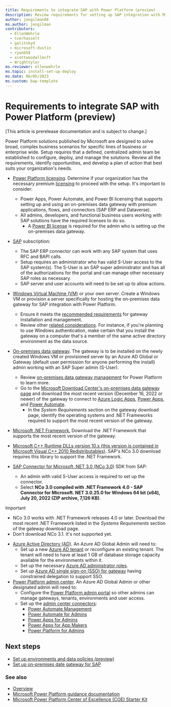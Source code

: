 ```yaml
---
title: Requirements to integrate SAP with Power Platform (preview)
description: Review requirements for setting up SAP integration with Microsoft Power Platform.
author: jongilman88
ms.author: jongilman
contributors:
  - EllenWehrle
  - tverhasselt
  - galitskyd
  - microsoft-dustin
  - ryanb58
  - scottwoodallmsft
  - Wrighttyler
ms.reviewer: ellenwehrle
ms.topic: install-set-up-deploy
ms.date: 06/05/2023
ms.custom: bap-template
---
```


# Requirements to integrate SAP with Power Platform (preview)

[This article is prerelease documentation and is subject to change.]

Power Platform solutions published by Microsoft are designed to solve broad, complex business scenarios for specific lines of business or enterprise wide. Setup requires that a defined, centralized admin team be established to configure, deploy, and manage the solutions. Review all the requirements, identify opportunities, and develop a plan of action that best suits your organization's needs.

- [Power Platform licensing](/power-platform/admin/pricing-billing-skus). Determine if your organization has the necessary premium [licensing](https://www.microsoft.com/licensing/default) to proceed with the setup. It's important to consider:
  - Power Apps, Power Automate, and Power BI licensing that supports setting up and using an on-premises data gateway with premium applications, flows, and connectors (SAP ERP and Dataverse).
  - All admins, developers, and functional business users working with SAP solutions have the required licenses to do so.
    - A [Power BI license](/power-bi/fundamentals/service-features-license-type) is required for the admin who is setting up the on-premises data gateway.

- [SAP](<https://www.sap.com/>) subscription:
  
  - The SAP ERP connector can work with any SAP system that uses RFC and BAPI calls.
  - Setup requires an administrator who has valid S-User access to the SAP system(s). The S-User is an SAP super administrator and has all of the authorizations for the portal and can manage other necessary SAP roles as necessary.
  - SAP server and user accounts will need to be set up to allow actions.

- [Windows Virtual Machine (VM)](https://azure.microsoft.com/products/virtual-machines/#overview) or your own server. Create a Windows VM or provision a server specifically for hosting the on-premises data gateway for SAP integration with Power Platform.
  - Ensure it meets the [recommended requirements](/data-integration/gateway/service-gateway-install#recommended) for gateway installation and management.
  - Review other [related considerations](/data-integration/gateway/service-gateway-install#related-considerations).
  For instance, if you're planning to use Windows authentication, make certain that you install the gateway on a computer that's a member of the same active directory environment as the data source.
- [On-premises data gateway](/data-integration/gateway/). The gateway is to be installed on the newly created Windows VM or provisioned server by an Azure AD Global or Gateway (default user permission for anyone performing the install) admin working with an SAP Super admin (S-User).
  - Review [on-premises data gateway management](/power-platform/admin/onpremises-data-gateway-management) for Power Platform to learn more.
  - Go to the [Microsoft Download Center's on-premises data gateway page](https://www.microsoft.com/download/details.aspx?id=53127) and download the most recent version (December 16, 2022 or newer) of the gateway to connect to [Azure Logic Apps](/azure/logic-apps/logic-apps-gateway-install), [Power Apps](/power-apps/maker/canvas-apps/gateway-reference), and [Power Automate](/power-automate/gateway-reference).
    - In the _System Requirements_ section on the gateway download page, identify the operating systems and .NET Frameworks required to support the most recent version of the gateway.
- [Microsoft .NET Framework.](https://dotnet.microsoft.com/download/dotnet-framework) Download the .NET Framework that supports the most recent version of the gateway.
- [Microsoft C++ Runtime DLLs version 10.x (this version is contained in Microsoft Visual C++ 2010 Redistributables)](/cpp/windows/latest-supported-vc-redist?view=msvc-170#visual-studio-2010-vc-100-sp1-no-longer-supported&preserve-view=true). SAP's NCo 3.0 download requires this library to support the .NET Framework.
- [SAP Connector for Microsoft .NET 3.0 (NCo 3.0)](https://support.sap.com/en/product/connectors/msnet.html) SDK from SAP:
  - An admin with valid S-User access is required to set up the connector.
  - Select **NCo 3.0 compiled with .NET Framework 4.0 - SAP Connector for Microsoft. NET 3.0.25.0 for Windows 64 bit (x64), July 20, 2022 (ZIP archive, 7,126 KB)**.

> [!IMPORTANT]
>
> - NCo 3.0 works with .NET Framework releases 4.0 or later. Download the most recent .NET Framework listed in the _Systems Requirements_ section of the gateway download page.
> - Don't download NCo 3.1. It's not supported yet.

- [Azure Active Directory (AD)](/azure/active-directory/). An Azure AD Global Admin will need to:
  - Set up a new [Azure AD tenant](/azure/active-directory/develop/quickstart-create-new-tenant) or reconfigure an existing tenant. The tenant will need to have at least 1 GB of database storage capacity available for the environments within it.
  - Set up the necessary [Azure AD administrator roles](/azure/active-directory/roles/permissions-reference#global-administrator).
  - Set up [Azure AD single sign-on (SSO) for gateway](/power-bi/admin/service-admin-portal-integration#azure-ad-single-sign-on-sso-for-gateway) having constrained delegation to support SSO.
- [Power Platform admin center](https://admin.powerplatform.microsoft.com/). An Azure AD Global Admin or other designated admin will need to:
  - Configure the [Power Platform admin portal](/power-platform/admin/wp-work-with-admin-portals) so other admins can manage gateways, tenants, environments and user access.
  - Set up the [admin center connectors](/power-platform/admin/wp-management-monitoring):
    - [Power Automate Management](/connectors/flowmanagement/)
    - [Power Automate for Admins](/connectors/microsoftflowforadmins/)
    - [Power Apps for Admins](/connectors/powerappsforadmins/)
    - [Power Apps for App Makers](/connectors/powerappsforappmakers/)
    - [Power Platform for Admins](/connectors/powerplatformforadmins/)
  
## Next steps

- [Set up environments and data policies (preview)](set-up-environments-data-policies.md)
- [Set up on-premises date gateway for SAP](set-up-gateway.md)

### See also

- [Overview](../overview.md)
- [Microsoft Power Platform guidance documentation](/power-platform/guidance/)
- [Microsoft Power Platform Center of Excellence (COE) Starter Kit](/power-platform/guidance/coe/starter-kit)

